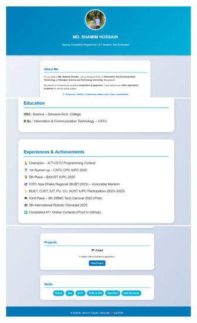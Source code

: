 ![image](https://github.com/khanshamim8134/Portfolio/blob/main/Screenshot%202025-10-15%20204730.png)
![image](https://github.com/khanshamim8134/Portfolio/blob/main/Screenshot%202025-10-15%20204749.png)
![image](https://github.com/khanshamim8134/Portfolio/blob/main/Screenshot%202025-10-15%20204803.png)
